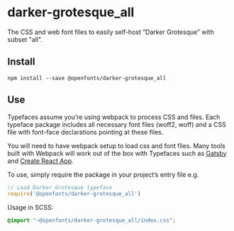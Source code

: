 
# darker-grotesque_all

The CSS and web font files to easily self-host “Darker Grotesque” with subset "all".

## Install

`npm install --save @openfonts/darker-grotesque_all`

## Use

Typefaces assume you’re using webpack to process CSS and files. Each typeface
package includes all necessary font files (woff2, woff) and a CSS file with
font-face declarations pointing at these files.

You will need to have webpack setup to load css and font files. Many tools built
with Webpack will work out of the box with Typefaces such as [Gatsby](https://github.com/gatsbyjs/gatsby)
and [Create React App](https://github.com/facebookincubator/create-react-app).

To use, simply require the package in your project’s entry file e.g.

```javascript
// Load Darker Grotesque typeface
require('@openfonts/darker-grotesque_all')
```

Usage in SCSS:
```scss
@import "~@openfonts/darker-grotesque_all/index.css";
```
